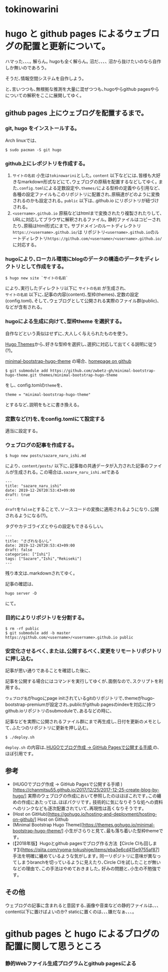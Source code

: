 
# tokinowarini


# hugo と github pages によるウェブログの配置と更新について｡

ハマった､､､｡ 解らん｡ hugoも全く解らん｡ 沼だ､､､､ 沼から抜けたいのなら自作しか無いのであろう｡

そうだ､情報空間システムを自作しよう｡

と､言いつつも､無根拠な推測を大量に混ぜつつも､hugoやらgithub pagesやらについての解釈をここに展開してゆく｡



## github pages 上にウェブログを配置するまで｡

### git, hugo をインストールする｡

Arch linuxでは､

```
$ sudo pacman -S git hugo
```


### github上にレポジトリを作成する｡

1. `サイトの名前`
  小生は`tokinowarini`とした｡ `content` 以下などには､皆様も大好きなmarkdown形式などにて､ウェブログの原稿を配置するなどしてゆく｡
  また､`config.toml`による定数設定や､`themes/`による型枠の定義やら引用など､各種の設定ファイルもこのリポジトリに配置され､原稿達がどのように変換されるのかも設定される｡
  `public` 以下は､<username>.github.io にリポジトリが紐づけされる｡
1. `<username>.github.io`
  原稿などはhtmlまで変換されたり複製されたりして､
  URLに対応してブラウザに解釈されるファイル｡
  静的ファイルはコピーされたり､原稿はhtml形式にまで｡
  サブドメインのルートディレクトリ`https://<username>.github.io/`は リポジトリ`<username>.github.io`のルートディレクトリ`https://github.com/<username>/<username>.github.io/`に対応する｡


### hugoにより､ローカル環境にblogのデータの構造のデータをディレクトリとして作成をする｡

```
$ hugo new site `サイトの名前`
```
により､実行したディレクトリ以下に `サイトの名前` が生成され､  
`サイトの名前` 以下に､記事の内容(content)､型枠(themes)､定数の設定(config.toml)､そして､ウェブログとして公開される実際のファイル群(public)､などが含有される｡


### hugoによる生成に向けて､型枠theme を選択する｡

自作などという真似はせずに､大人しく与えられたものを使う｡

[Hugo Themes](https://themes.gohugo.io/)から､好きな型枠を選択し､選択に対応して出てくる説明に従う(?)｡

[minimal-bootstrap-hugo-theme](https://themes.gohugo.io/minimal-bootstrap-hugo-theme/) の場合､ [homepage on github](https://github.com/zwbetz-gh/minimal-bootstrap-hugo-theme)
```
$ git submodule add https://github.com/zwbetz-gh/minimal-bootstrap-hugo-theme.git themes/minimal-bootstrap-hugo-theme
```

をし､ config.tomlの`theme`を､

```
theme = "minimal-bootstrap-hugo-theme"
```

とするなど､説明をもとに書き換える｡


### 定数など(?)を､をconfig.tomlにて設定する

適当に設定する｡

### ウェブログの記事を作成する｡

```
$ hugo new posts/sazare_naru_ishi.md
```

により､ `content/posts/` 以下に､記事毎の共通データが入力された記事のファイルが生成される｡ この場合は､`sazare_naru_ishi.md`である

```
---
title: "sazare_naru_ishi"
date: 2019-12-26T20:53:43+09:00
draft: true
---
```

`draft`を`false`とすることで､ソースコードの変換に適用されるようになり､公開されるようになる(?)｡

タグやカテゴライズとやらの設定もできるらしい｡

```
---
title: "さざれなるいし"
date: 2019-12-26T20:53:43+09:00
draft: false
categories: ["Ishi"]
tags: ["Sazare","Ishi","Rekiseki"]
---
```

残り本文は､markdownされてゆく｡

記事の確認は､

```
hugo server -D
```

にて｡


### 目的によりリポジトリを分割する｡

```
$ rm -rf public
$ git submodule add -b master https://github.com/<username>/<username>.github.io public
```

### 安定化させるべく､または､公開するべく､変更をリモートリポジトリに押し込む｡

記事が思い通りであることを確認した後に､

記事を公開する場合にはコマンドを実行してゆくが､面倒なので､スクリプトを利用する｡

`ウェブログ名`がhugoにpage initされているgitのリポジトリで､themeがhugo-bootstrap-premiumが設定され､publicがgithub pagesのindexを対応に持つgithub.ioリポジトリのsubmoduleで､あるなどの時に､

記事などを実際に公開されるファイル群にまで再生成し､日付を更新のメモとして､ふたつのリポジトリに更新を押し込む｡

```
$ ./deploy.sh
```

`deploy.sh` の内容は､[HUGOでブログ作成 → GitHub Pagesで公開する手順 ](https://chanmitsu55.github.io/2017/12/25/2017-12-25-create-blog-by-hugo/) の､ほぼ引用です｡



## 参考

- (HUGOでブログ作成 → GitHub Pagesで公開する手順 )[https://chanmitsu55.github.io/2017/12/25/2017-12-25-create-blog-by-hugo/]
  実際のウェブログの作成において参照したのはほぼこれです｡この纏めの作成にあたっては､ほぼパクリです｡
  技術的に気になりそうな処への資料へのリンクなども逐次配置されていて､再現性は高くなりそうです｡
- (Host on GitHub)[https://gohugo.io/hosting-and-deployment/hosting-on-github/]
  Host on Github
- (Minimal Bootstrap Hugo Theme)[https://themes.gohugo.io/minimal-bootstrap-hugo-theme/]
  小生がさらりと見て､最も落ち着いた型枠themeです｡
- (【2018年版】Hugoとgithub pagesでブログ作る方法【Circle CIも回します】)[https://qiita.com/ryoma-tokushige/items/eba3e6cd415e9755af87]
  手法を明確に纏めているような気がします｡
  同一リポジトリに意味が異なってしまうbranchを切っているように見えたり､Circle Clを試したことが無いなどの理由で､この手法はやめておきました｡ 好みの問題と､小生の不勉強です｡


## その他

ウェブログの記事に含まれると意図する､画像や音楽などの静的ファイルは､､､content以下に置けばよいのか? staticに置くのは､､､嫌だなぁ､､､｡


# github pages と hugo によるブログの配置に関して思うところ
### 静的Webファイル生成プログラムとgithub pagesによる
